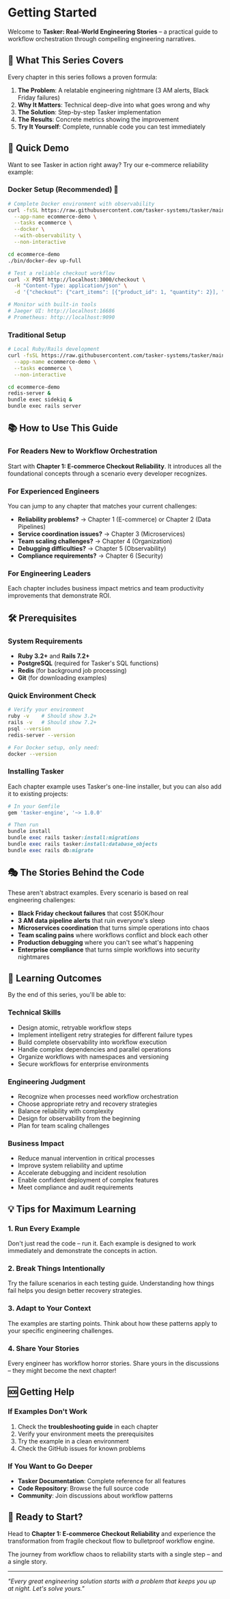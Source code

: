 # Getting Started

Welcome to **Tasker: Real-World Engineering Stories** – a practical guide to workflow orchestration through compelling engineering narratives.

## 🎯 What This Series Covers

Every chapter in this series follows a proven formula:

1. **The Problem**: A relatable engineering nightmare (3 AM alerts, Black Friday failures)
2. **Why It Matters**: Technical deep-dive into what goes wrong and why
3. **The Solution**: Step-by-step Tasker implementation
4. **The Results**: Concrete metrics showing the improvement
5. **Try It Yourself**: Complete, runnable code you can test immediately

## 🚀 Quick Demo

Want to see Tasker in action right away? Try our e-commerce reliability example:

### Docker Setup (Recommended) 🐳
```bash
# Complete Docker environment with observability
curl -fsSL https://raw.githubusercontent.com/tasker-systems/tasker/main/scripts/install-tasker-app.sh | bash -s -- \
  --app-name ecommerce-demo \
  --tasks ecommerce \
  --docker \
  --with-observability \
  --non-interactive

cd ecommerce-demo
./bin/docker-dev up-full

# Test a reliable checkout workflow
curl -X POST http://localhost:3000/checkout \
  -H "Content-Type: application/json" \
  -d '{"checkout": {"cart_items": [{"product_id": 1, "quantity": 2}], "payment_info": {"token": "test_success_visa", "amount": 100.00}, "customer_info": {"email": "test@example.com", "name": "Test Customer"}}}'

# Monitor with built-in tools
# Jaeger UI: http://localhost:16686
# Prometheus: http://localhost:9090
```

### Traditional Setup
```bash
# Local Ruby/Rails development
curl -fsSL https://raw.githubusercontent.com/tasker-systems/tasker/main/scripts/install-tasker-app.sh | bash -s -- \
  --app-name ecommerce-demo \
  --tasks ecommerce \
  --non-interactive

cd ecommerce-demo
redis-server &
bundle exec sidekiq &
bundle exec rails server
```

## 📚 How to Use This Guide

### For Readers New to Workflow Orchestration

Start with **Chapter 1: E-commerce Checkout Reliability**. It introduces all the foundational concepts through a scenario every developer recognizes.

### For Experienced Engineers

You can jump to any chapter that matches your current challenges:

- **Reliability problems?** → Chapter 1 (E-commerce) or Chapter 2 (Data Pipelines)
- **Service coordination issues?** → Chapter 3 (Microservices)
- **Team scaling challenges?** → Chapter 4 (Organization)
- **Debugging difficulties?** → Chapter 5 (Observability)
- **Compliance requirements?** → Chapter 6 (Security)

### For Engineering Leaders

Each chapter includes business impact metrics and team productivity improvements that demonstrate ROI.

## 🛠️ Prerequisites

### System Requirements

- **Ruby 3.2+** and **Rails 7.2+**
- **PostgreSQL** (required for Tasker's SQL functions)
- **Redis** (for background job processing)
- **Git** (for downloading examples)

### Quick Environment Check

```bash
# Verify your environment
ruby -v    # Should show 3.2+
rails -v   # Should show 7.2+
psql --version
redis-server --version

# For Docker setup, only need:
docker --version
```

### Installing Tasker

Each chapter example uses Tasker's one-line installer, but you can also add it to existing projects:

```ruby
# In your Gemfile
gem 'tasker-engine', '~> 1.0.0'

# Then run
bundle install
bundle exec rails tasker:install:migrations
bundle exec rails tasker:install:database_objects
bundle exec rails db:migrate
```

## 🎭 The Stories Behind the Code

These aren't abstract examples. Every scenario is based on real engineering challenges:

- **Black Friday checkout failures** that cost $50K/hour
- **3 AM data pipeline alerts** that ruin everyone's sleep
- **Microservices coordination** that turns simple operations into chaos
- **Team scaling pains** where workflows conflict and block each other
- **Production debugging** where you can't see what's happening
- **Enterprise compliance** that turns simple workflows into security nightmares

## 🎯 Learning Outcomes

By the end of this series, you'll be able to:

### Technical Skills
- Design atomic, retryable workflow steps
- Implement intelligent retry strategies for different failure types
- Build complete observability into workflow execution
- Handle complex dependencies and parallel operations
- Organize workflows with namespaces and versioning
- Secure workflows for enterprise environments

### Engineering Judgment
- Recognize when processes need workflow orchestration
- Choose appropriate retry and recovery strategies
- Balance reliability with complexity
- Design for observability from the beginning
- Plan for team scaling challenges

### Business Impact
- Reduce manual intervention in critical processes
- Improve system reliability and uptime
- Accelerate debugging and incident resolution
- Enable confident deployment of complex features
- Meet compliance and audit requirements

## 💡 Tips for Maximum Learning

### 1. Run Every Example

Don't just read the code – run it. Each example is designed to work immediately and demonstrate the concepts in action.

### 2. Break Things Intentionally

Try the failure scenarios in each testing guide. Understanding how things fail helps you design better recovery strategies.

### 3. Adapt to Your Context

The examples are starting points. Think about how these patterns apply to your specific engineering challenges.

### 4. Share Your Stories

Every engineer has workflow horror stories. Share yours in the discussions – they might become the next chapter!

## 🆘 Getting Help

### If Examples Don't Work

1. Check the **troubleshooting guide** in each chapter
2. Verify your environment meets the prerequisites
3. Try the example in a clean environment
4. Check the GitHub issues for known problems

### If You Want to Go Deeper

- **Tasker Documentation**: Complete reference for all features
- **Code Repository**: Browse the full source code
- **Community**: Join discussions about workflow patterns

## 🚀 Ready to Start?

Head to **Chapter 1: E-commerce Checkout Reliability** and experience the transformation from fragile checkout flow to bulletproof workflow engine.

The journey from workflow chaos to reliability starts with a single step – and a single story.

---

*"Every great engineering solution starts with a problem that keeps you up at night. Let's solve yours."*
